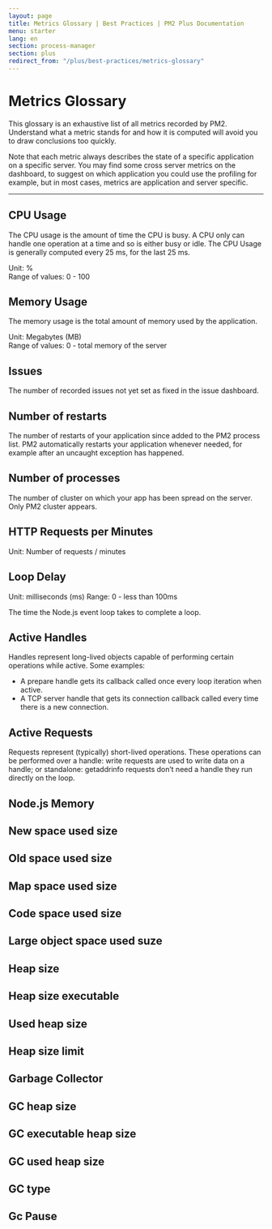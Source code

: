 ```yaml
---
layout: page
title: Metrics Glossary | Best Practices | PM2 Plus Documentation
menu: starter
lang: en
section: process-manager
section: plus
redirect_from: "/plus/best-practices/metrics-glossary"
---
```


# Metrics Glossary

This glossary is an exhaustive list of all metrics recorded by PM2. Understand what a metric stands for and how it is computed will avoid you to draw conclusions too quickly.   

Note that each metric always describes the state of a specific application on a specific server. You may find some cross server metrics on the dashboard, to suggest on which application you could use the profiling for example, but in most cases, metrics are application and server specific.

---

## CPU Usage

The CPU usage is the amount of time the CPU is busy. A CPU only can handle one operation at a time and so is either busy or idle. The CPU Usage is generally computed every 25 ms, for the last 25 ms.  

Unit: %  
Range of values: 0 - 100

## Memory Usage

The memory usage is the total amount of memory used by the application.  

Unit: Megabytes (MB)  
Range of values: 0 - total memory of the server

## Issues

The number of recorded issues not yet set as fixed in the issue dashboard.

## Number of restarts

The number of restarts of your application since added to the PM2 process list. PM2 automatically restarts your application whenever needed, for example after an uncaught exception has happened.

## Number of processes

The number of cluster on which your app has been spread on the server. Only PM2 cluster appears. 

## HTTP Requests per Minutes

Unit: Number of requests / minutes

## Loop Delay

Unit: milliseconds (ms)
Range: 0 - less than 100ms

The time the Node.js event loop takes to complete a loop.

## Active Handles

Handles represent long-lived objects capable of performing certain operations while active. Some examples:

- A prepare handle gets its callback called once every loop iteration when active.
- A TCP server handle that gets its connection callback called every time there is a new connection.

## Active Requests

Requests represent (typically) short-lived operations. These operations can be performed over a handle: write requests are used to write data on a handle; or standalone: getaddrinfo requests don’t need a handle they run directly on the loop.

## Node.js Memory

## New space used size

## Old space used size

## Map space used size

## Code space used size

## Large object space used suze

## Heap size

## Heap size executable

## Used heap size

## Heap size limit

## Garbage Collector

## GC heap size

## GC executable heap size

## GC used heap size

## GC type

## Gc Pause
